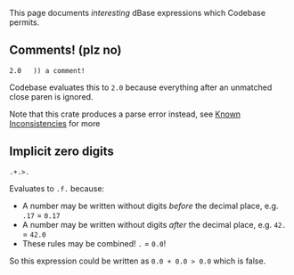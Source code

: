 This page documents _interesting_ dBase expressions which Codebase permits.

## Comments! (plz no)
`2.0   )) a comment!`

Codebase evaluates this to `2.0` because everything after an unmatched close paren is ignored.

Note that this crate produces a parse error instead, see [Known Inconsistencies](known_inconsistencies.md) for more

## Implicit zero digits
`.+.>.`

Evaluates to `.f.` because:
* A number may be written without digits _before_ the decimal place, e.g. `.17` = `0.17`
* A number may be written without digits _after_ the decimal place, e.g. `42.` = `42.0`
* These rules may be combined! `.` = `0.0`!

So this expression could be written as `0.0 + 0.0 > 0.0` which is false.
